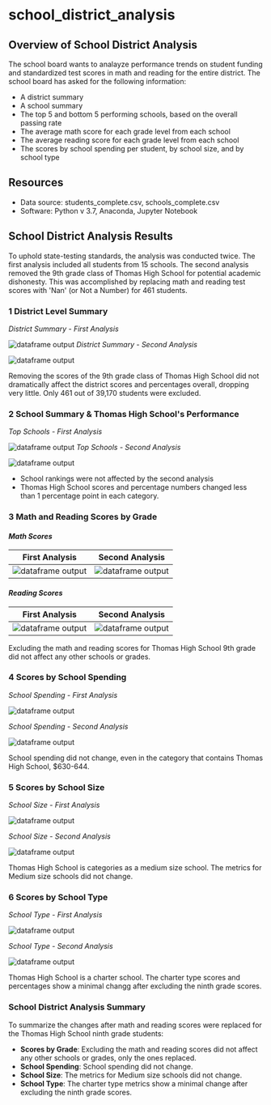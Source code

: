 # school_district_analysis

## Overview of School District Analysis
The school board wants to analayze performance trends on student funding and standardized test scores in math and reading for the entire district. The school board has asked for the following information:
 - A district summary
 - A school summary 
 - The top 5 and bottom 5 performing schools, based on the overall passing rate
 - The average math score for each grade level from each school
 - The average reading score for each grade level from each school
 - The scores by school spending per student, by school size, and by school type

## Resources
- Data source: students_complete.csv, schools_complete.csv
- Software: Python v 3.7, Anaconda, Jupyter Notebook

## School District Analysis Results
To uphold state-testing standards, the analysis was conducted twice. The first analysis included all students from 15 schools. The second analysis removed the 9th grade class of Thomas High School for potential academic dishonesty. This was accomplished by replacing math and reading test scores with 'Nan' (or Not a Number) for 461 students.

### 1 District Level Summary 
_District Summary - First Analysis_

![dataframe output](/resources/first_district_summary.png)
_District Summary - Second Analysis_

![dataframe output](/resources/second_district_summary.png)

Removing the scores of the 9th grade class of Thomas High School did not dramatically affect the district scores and percentages overall, dropping very little.  Only 461 out of 39,170 students were excluded.

### 2 School Summary & Thomas High School's Performance
_Top Schools - First Analysis_

![dataframe output](/resources/first_top_schools.png)
_Top Schools - Second Analysis_

![dataframe output](/resources/second_top_schools.png)
- School rankings were not affected by the second analysis
- Thomas High School scores and percentage numbers changed less than 1  percentage point in each category.  

  
### 3 Math and Reading Scores by Grade

#### _Math Scores_
First Analysis  | Second Analysis
------------- | -------------
![dataframe output](/resources/first_math_scores_by_grade.png)| ![dataframe output](/resources/second_math_scores_by_grade.png)

#### _Reading Scores_
First Analysis  | Second Analysis
------------- | -------------
![dataframe output](/resources/first_reading_scores_by_grade.png)| ![dataframe output](/resources/second_reading_scores_by_grade.png)

Excluding the math and reading scores for Thomas High School 9th grade did not affect any other schools or grades. 

### 4 Scores by School Spending
_School Spending - First Analysis_

![dataframe output](/resources/first_spending_summary.png)

_School Spending - Second Analysis_

![dataframe output](/resources/second_spending_summary.png)

School spending did not change, even in the category that contains Thomas High School, $630-644.


### 5 Scores by School Size

_School Size - First Analysis_

![dataframe output](/resources/first_size_summary.png)

_School Size - Second Analysis_

![dataframe output](/resources/second_size_summary.png)

Thomas High School is categories as a medium size school.  The metrics for Medium size schools did not change. 

### 6 Scores by School Type

_School Type - First Analysis_

![dataframe output](/resources/first_type_summary.png)

_School Type - Second Analysis_

![dataframe output](/resources/second_type_summary.png)

Thomas High School is a charter school. The charter type scores and percentages show a minimal changg after excluding the ninth grade scores.

### __School District Analysis Summary__
To summarize the changes after math and reading scores were replaced for the Thomas High School ninth grade students:
- __Scores by Grade__: Excluding the math and reading scores did not affect any other schools or grades, only the ones replaced. 
- __School Spending__: School spending did not change.
- __School Size__: The metrics for Medium size schools did not change. 
- __School Type__: The charter type metrics show a minimal change after excluding the ninth grade scores.


